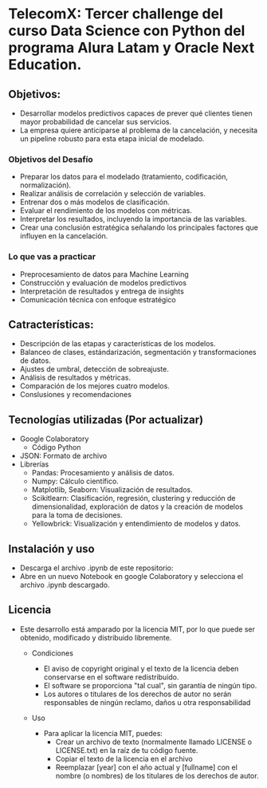 # TelecomX: Tercer challenge del curso Data Science con Python del programa Alura Latam y Oracle Next Education.  

## Objetivos:
* Desarrollar modelos predictivos capaces de prever qué clientes tienen mayor probabilidad de cancelar sus servicios.
* La empresa quiere anticiparse al problema de la cancelación, y necesita un pipeline robusto para esta etapa inicial de modelado.
### Objetivos del Desafío
  * Preparar los datos para el modelado (tratamiento, codificación, normalización).
  * Realizar análisis de correlación y selección de variables.
  * Entrenar dos o más modelos de clasificación.
  * Evaluar el rendimiento de los modelos con métricas.
  * Interpretar los resultados, incluyendo la importancia de las variables.
  * Crear una conclusión estratégica señalando los principales factores que influyen en la cancelación.

### Lo que vas a practicar
  * Preprocesamiento de datos para Machine Learning
  * Construcción y evaluación de modelos predictivos
  * Interpretación de resultados y entrega de insights
  * Comunicación técnica con enfoque estratégico

## Catracterísticas:
* Descripción de las etapas y características de los modelos.
* Balanceo de clases, estándarización, segmentación y transformaciones de datos.
* Ajustes de umbral, detección de sobreajuste.
* Análisis de resultados y métricas.
* Comparación de los mejores cuatro modelos.
* Conslusiones y recomendaciones

## Tecnologías utilizadas (Por actualizar)
  * Google Colaboratory
    * Código Python 
  * JSON: Formato de archivo
  * Librerías
    * Pandas: Procesamiento y análisis de datos.
    * Numpy: Cálculo científico.
    * Matplotlib, Seaborn: Visualización de resultados.
    * Scikitlearn: Clasificación, regresión, clustering y reducción de dimensionalidad, exploración de datos y la creación de modelos para la toma de decisiones.
    * Yellowbrick: Visualización y entendimiento de modelos y datos.
## Instalación y uso
   * Descarga el archivo .ipynb de este repositorio:
   * Abre en un nuevo Notebook en google Colaboratory y selecciona el archivo .ipynb descargado.

## Licencia
   * Este desarrollo está amparado por la licencia MIT, por lo que puede ser obtenido, modificado y distribuido libremente.

     * Condiciones
       * El aviso de copyright original y el texto de la licencia deben conservarse en el software redistribuido. 
       * El software se proporciona "tal cual", sin garantía de ningún tipo. 
       * Los autores o titulares de los derechos de autor no serán responsables de ningún reclamo, daños u otra responsabilidad 

     * Uso 
       * Para aplicar la licencia MIT, puedes: 
         * Crear un archivo de texto (normalmente llamado LICENSE o LICENSE.txt) en la raíz de tu código fuente.
         * Copiar el texto de la licencia en el archivo
         * Reemplazar [year] con el año actual y [fullname] con el nombre (o nombres) de los titulares de los derechos de autor.
